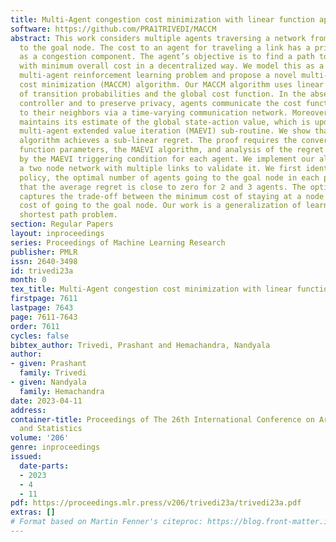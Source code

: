 ```yaml
---
title: Multi-Agent congestion cost minimization with linear function approximations
software: https://github.com/PRA1TRIVEDI/MACCM
abstract: This work considers multiple agents traversing a network from a source node
  to the goal node. The cost to an agent for traveling a link has a private as well
  as a congestion component. The agent’s objective is to find a path to the goal node
  with minimum overall cost in a decentralized way. We model this as a fully decentralized
  multi-agent reinforcement learning problem and propose a novel multi-agent congestion
  cost minimization (MACCM) algorithm. Our MACCM algorithm uses linear function approximations
  of transition probabilities and the global cost function. In the absence of a central
  controller and to preserve privacy, agents communicate the cost function parameters
  to their neighbors via a time-varying communication network. Moreover, each agent
  maintains its estimate of the global state-action value, which is updated via a
  multi-agent extended value iteration (MAEVI) sub-routine. We show that our MACCM
  algorithm achieves a sub-linear regret. The proof requires the convergence of cost
  function parameters, the MAEVI algorithm, and analysis of the regret bounds induced
  by the MAEVI triggering condition for each agent. We implement our algorithm on
  a two node network with multiple links to validate it. We first identify the optimal
  policy, the optimal number of agents going to the goal node in each period. We observe
  that the average regret is close to zero for 2 and 3 agents. The optimal policy
  captures the trade-off between the minimum cost of staying at a node and the congestion
  cost of going to the goal node. Our work is a generalization of learning the stochastic
  shortest path problem.
section: Regular Papers
layout: inproceedings
series: Proceedings of Machine Learning Research
publisher: PMLR
issn: 2640-3498
id: trivedi23a
month: 0
tex_title: Multi-Agent congestion cost minimization with linear function approximations
firstpage: 7611
lastpage: 7643
page: 7611-7643
order: 7611
cycles: false
bibtex_author: Trivedi, Prashant and Hemachandra, Nandyala
author:
- given: Prashant
  family: Trivedi
- given: Nandyala
  family: Hemachandra
date: 2023-04-11
address:
container-title: Proceedings of The 26th International Conference on Artificial Intelligence
  and Statistics
volume: '206'
genre: inproceedings
issued:
  date-parts:
  - 2023
  - 4
  - 11
pdf: https://proceedings.mlr.press/v206/trivedi23a/trivedi23a.pdf
extras: []
# Format based on Martin Fenner's citeproc: https://blog.front-matter.io/posts/citeproc-yaml-for-bibliographies/
---
```

